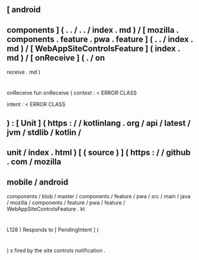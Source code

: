 [
android
-
components
]
(
.
.
/
.
.
/
index
.
md
)
/
[
mozilla
.
components
.
feature
.
pwa
.
feature
]
(
.
.
/
index
.
md
)
/
[
WebAppSiteControlsFeature
]
(
index
.
md
)
/
[
onReceive
]
(
.
/
on
-
receive
.
md
)
#
onReceive
fun
onReceive
(
context
:
<
ERROR
CLASS
>
intent
:
<
ERROR
CLASS
>
)
:
[
Unit
]
(
https
:
/
/
kotlinlang
.
org
/
api
/
latest
/
jvm
/
stdlib
/
kotlin
/
-
unit
/
index
.
html
)
[
(
source
)
]
(
https
:
/
/
github
.
com
/
mozilla
-
mobile
/
android
-
components
/
blob
/
master
/
components
/
feature
/
pwa
/
src
/
main
/
java
/
mozilla
/
components
/
feature
/
pwa
/
feature
/
WebAppSiteControlsFeature
.
kt
#
L128
)
Responds
to
[
PendingIntent
]
(
#
)
s
fired
by
the
site
controls
notification
.
